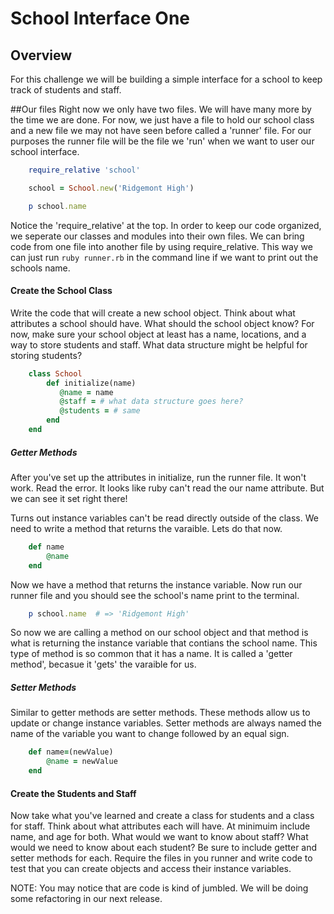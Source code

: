 # School Interface One

## Overview

For this challenge we will be building a simple interface for a school to keep track of students and staff. 

##Our files 
Right now we only have two files. We will have many more by the time we are done. For now, we just have a file to hold our school class and a new file we may not have seen before called a 'runner' file. For our purposes the runner file will be the file we 'run' when we want to user our school interface. 

```Ruby 
    require_relative 'school'

    school = School.new('Ridgemont High') 

    p school.name
```
Notice the 'require_relative' at the top. In order to keep our code organized, we seperate our classes and modules into their own files. We can bring code from one file into another file by using require_relative. This way we can just run `ruby runner.rb` in the command line if we want to print out the schools name. 


#### Create the School Class

Write the code that will create a new school object.
Think about what attributes a school should have. What should the school object know? For now, make sure your school object at least has a name, locations, and a way to store students and staff. What data structure might be helpful for storing students? 

```Ruby
    class School
        def initialize(name)
           @name = name
           @staff = # what data structure goes here?
           @students = # same
        end 
    end 
```
##### Getter Methods
After you've set up the attributes in initialize, run the runner file. It won't work. Read the error. It looks like ruby can't read the our name attribute. But we can see it set right there! 

Turns out instance variables can't be read directly outside of the class. We need to write a method that returns the varaible. Lets do that now. 

```Ruby
    def name
        @name
    end
```
Now we have a method that returns the instance variable.  Now run our runner file and you should see the school's name print to the terminal. 

```Ruby
    p school.name  # => 'Ridgemont High'
```
So now we are calling a method on our school object and that method is what is returning the instance variable that contians the school name. This type of method is so common that it has a name. It is called a 'getter method', becasue it 'gets' the varaible for us. 

##### Setter Methods
Similar to getter methods are setter methods. These methods allow us to update or change instance variables. Setter methods are always named the name of the variable you want to change followed by an equal sign. 

```Ruby 
    def name=(newValue)
        @name = newValue
    end 
```
#### Create the Students and Staff

Now take what you've learned and create a class for students and a class for staff. Think about what attributes each will have. At minimuim include name, and age for both. What would we want to know about staff? What would we need to know about each student? Be sure to include getter and setter methods for each. Require the files in you runner and write code to test that you can create objects and access their instance variables. 

NOTE: You may notice that are code is kind of jumbled. We will be doing some refactoring in our next release. 

